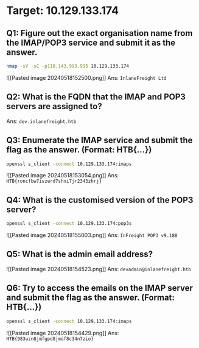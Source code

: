 # Target: 10.129.133.174
## Q1: Figure out the exact organisation name from the IMAP/POP3 service and submit it as the answer.

```sh
nmap -sV -sC -p110,143,993,995 10.129.133.174
```
![[Pasted image 20240518152500.png]]
Ans: `InlaneFreight Ltd`
## Q2: What is the FQDN that the IMAP and POP3 servers are assigned to?
Ans: `dev.inlanefreight.htb`
## Q3: Enumerate the IMAP service and submit the flag as the answer. (Format: HTB{...})

```sh
openssl s_client -connect 10.129.133.174:imaps
```
![[Pasted image 20240518153054.png]]
Ans: `HTB{roncfbw7iszerd7shni7jr2343zhrj}`
## Q4: What is the customised version of the POP3 server?

```sh
openssl s_client -connect 10.129.133.174:pop3s
```
![[Pasted image 20240518155003.png]]
Ans: `InFreight POP3 v9.188`
## Q5: What is the admin email address?
![[Pasted image 20240518154523.png]]
Ans: `devadmin@inlanefreight.htb`

## Q6: Try to access the emails on the IMAP server and submit the flag as the answer. (Format: HTB{...})
```sh
openssl s_client -connect 10.129.133.174:imaps
```
![[Pasted image 20240518154429.png]]
Ans: `HTB{983uzn8jmfgpd8jmof8c34n7zio}`